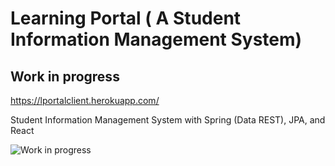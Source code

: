 # Learning Portal ( A Student Information Management System)

## Work in progress

https://lportalclient.herokuapp.com/


Student Information Management System with Spring (Data REST), JPA, and React

![Work in progress](https://user-images.githubusercontent.com/24214602/39971697-c9e5e9ee-56ff-11e8-979e-d3cf563b17e6.gif)
